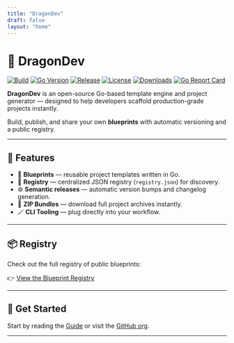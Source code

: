 ```yaml
---
title: "DragonDev"
draft: false
layout: "home"
---
```


# 🐉 DragonDev

[![Build](https://github.com/getDragon-dev/dragon-cli/actions/workflows/release.yml/badge.svg)](https://github.com/getDragon-dev/dragon-cli/actions/workflows/release.yml)
[![Go Version](https://img.shields.io/github/go-mod/go-version/getDragon-dev/dragon-cli)](https://golang.org/doc/go1)
[![Release](https://img.shields.io/github/v/release/getDragon-dev/dragon-cli?include_prereleases&sort=semver)](https://github.com/getDragon-dev/dragon/releases)
[![License](https://img.shields.io/github/license/getDragon-dev/dragon-cli)](./LICENSE)
[![Downloads](https://img.shields.io/github/downloads/getDragon-dev/dragon-cli/total)](https://github.com/getDragon-dev/dragon-cli/releases)
[![Go Report Card](https://goreportcard.com/badge/github.com/getDragon-dev/dragon-cli)](https://goreportcard.com/report/github.com/getDragon-dev/dragon-cli)


**DragonDev** is an open-source Go-based template engine and project generator — designed to help developers scaffold production-grade projects instantly.

Build, publish, and share your own **blueprints** with automatic versioning and a public registry.

---

## 🚀 Features
- 🔧 **Blueprints** — reusable project templates written in Go.
- 🧱 **Registry** — centralized JSON registry (`registry.json`) for discovery.
- ⚙️ **Semantic releases** — automatic version bumps and changelog generation.
- 💾 **ZIP Bundles** — download full project archives instantly.
- 🪄 **CLI Tooling** — plug directly into your workflow.

---

## 📦 Registry
Check out the full registry of public blueprints:

👉 [View the Blueprint Registry](/registry)

---

## 🧭 Get Started
Start by reading the [Guide](/guide) or visit the [GitHub org](https://github.com/getDragon-dev).

---